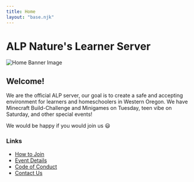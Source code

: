 ```yaml
---
title: Home
layout: "base.njk"
---
```


# ALP Nature's Learner Server

<img src="/images/home-image.png" alt="Home Banner Image" class="center-fit">

## Welcome! 

We are the official ALP server, our goal is to create a safe and accepting environment for learners and homeschoolers in Western Oregon.
We have Minecraft Build-Challenge and Minigames on Tuesday, teen vibe on Saturday, and other special events!

We would be happy if you would join us 😃

### Links
- [How to Join](../how-to-join)
- [Event Details](../event-details)
- [Code of Conduct](../code-of-conduct)
- [Contact Us](../contact-us)
